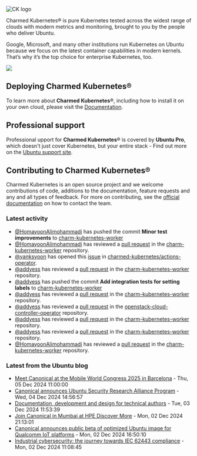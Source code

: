 ![CK logo](https://assets.ubuntu.com/v1/451d4cf4-Charmed+Kubernetes_RGB_onWhite_2022.svg)

Charmed Kubernetes® is pure Kubernetes tested across the widest range of clouds with modern metrics and monitoring, brought to you by the people who deliver Ubuntu.

Google, Microsoft, and many other institutions run Kubernetes on Ubuntu because we focus on the latest container capabilities in modern kernels. That’s why it’s the top choice for enterprise Kubernetes, too.

![](https://assets.ubuntu.com/v1/843c77b6-juju-at-a-glace.svg)

## Deploying Charmed Kubernetes®

To learn more about **Charmed Kubernetes**®, including how to install it on your own cloud, please visit the [Documentation][docs].

## Professional support

Professional upport for **Charmed Kubernetes**® is covered by **Ubuntu Pro**, which doesn't just cover Kubernetes, but your entire stack - Find out more on the [Ubuntu support site](https://ubuntu.com/support).

## Contributing to Charmed Kubernetes®

Charmed Kubernetes is an open source project and we welcome contributions of code, additions to the documentation, feature requests and any and all types of feedback. For more on contributing, see the [official documentation][get-in-touch] on how to contact the team.

<!-- LINKS -->
[docs]: https://ubuntu.com/kubernetes/docs
[get-in-touch]: https://ubuntu.com/kubernetes/docs/get-in-touch

### Latest activity

<!-- activity starts -->
 - [@HomayoonAlimohammadi](https://github.com/HomayoonAlimohammadi) has pushed the commit **Minor test improvements** to [charm-kubernetes-worker](https://github.com/charmed-kubernetes/charm-kubernetes-worker)
 - [@HomayoonAlimohammadi](https://github.com/HomayoonAlimohammadi) has reviewed a [pull request](https://github.com/charmed-kubernetes/charm-kubernetes-worker/pull/176) in the [charm-kubernetes-worker](https://github.com/charmed-kubernetes/charm-kubernetes-worker) repository.
 - [@yanksyoon](https://github.com/yanksyoon) has opened this [issue](https://github.com/charmed-kubernetes/actions-operator/issues/91) in [charmed-kubernetes/actions-operator](https://api.github.com/repos/charmed-kubernetes/actions-operator).
 - [@addyess](https://github.com/addyess) has reviewed a [pull request](https://github.com/charmed-kubernetes/charm-kubernetes-worker/pull/176) in the [charm-kubernetes-worker](https://github.com/charmed-kubernetes/charm-kubernetes-worker) repository.
 - [@addyess](https://github.com/addyess) has pushed the commit **Add integration tests for setting labels** to [charm-kubernetes-worker](https://github.com/charmed-kubernetes/charm-kubernetes-worker)
 - [@addyess](https://github.com/addyess) has reviewed a [pull request](https://github.com/charmed-kubernetes/charm-kubernetes-worker/pull/176) in the [charm-kubernetes-worker](https://github.com/charmed-kubernetes/charm-kubernetes-worker) repository.
 - [@addyess](https://github.com/addyess) has reviewed a [pull request](https://github.com/charmed-kubernetes/openstack-cloud-controller-operator/pull/4) in the [openstack-cloud-controller-operator](https://github.com/charmed-kubernetes/openstack-cloud-controller-operator) repository.
 - [@addyess](https://github.com/addyess) has reviewed a [pull request](https://github.com/charmed-kubernetes/charm-kubernetes-worker/pull/176) in the [charm-kubernetes-worker](https://github.com/charmed-kubernetes/charm-kubernetes-worker) repository.
 - [@addyess](https://github.com/addyess) has reviewed a [pull request](https://github.com/charmed-kubernetes/charm-kubernetes-worker/pull/176) in the [charm-kubernetes-worker](https://github.com/charmed-kubernetes/charm-kubernetes-worker) repository.
 - [@HomayoonAlimohammadi](https://github.com/HomayoonAlimohammadi) has reviewed a [pull request](https://github.com/charmed-kubernetes/charm-kubernetes-worker/pull/176) in the [charm-kubernetes-worker](https://github.com/charmed-kubernetes/charm-kubernetes-worker) repository.
<!-- activity ends -->

<!-- roadmap starts -->

<!-- roadmap ends -->

### Latest from the Ubuntu blog

<!-- blog starts -->
* [Meet Canonical at the Mobile World Congress 2025 in Barcelona](https://ubuntu.com//blog/meet-canonical-at-the-mobile-world-congress-2025-in-barcelona) - Thu, 05 Dec 2024 11:00:00 
* [Canonical announces Ubuntu Security Research Alliance Program](https://ubuntu.com//blog/canonical-announces-ubuntu-security-research-alliance-program) - Wed, 04 Dec 2024 14:56:57 
* [Documentation, development and design for technical authors](https://ubuntu.com//blog/documentation-development-and-design-for-technical-authors) - Tue, 03 Dec 2024 11:53:39 
* [Join Canonical in Mumbai at HPE Discover More](https://ubuntu.com//blog/join-canonical-in-mumbai-at-hpe-discover-more) - Mon, 02 Dec 2024 21:13:01 
* [Canonical announces public beta of optimized Ubuntu image for Qualcomm IoT platforms](https://ubuntu.com//blog/canonical-announces-public-beta-of-optimized-ubuntu-image-for-qualcomm-iot-platform) - Mon, 02 Dec 2024 16:50:10 
* [Industrial cybersecurity: the journey towards IEC 62443 compliance](https://ubuntu.com//blog/industrial-cybersecurity-iec-62443-compliance) - Mon, 02 Dec 2024 11:08:45 
<!-- blog ends -->
